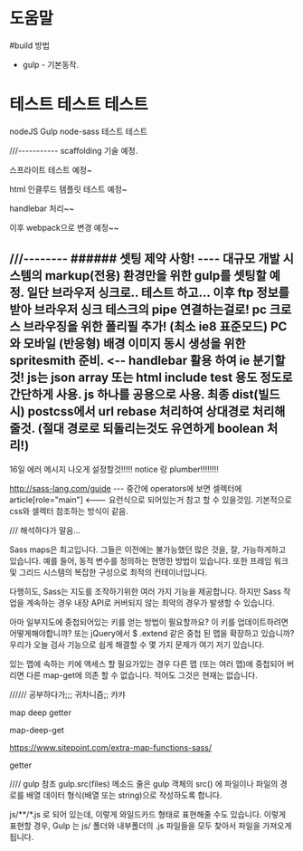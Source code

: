 # 도움말

#build 방법
* gulp - 기본동작.


# 테스트 테스트 테스트


nodeJS
Gulp
node-sass
테스트 테스트

///----------- scaffolding 기술 예정.



스프라이트 테스트 예정~

html 인클루드 템플릿 테스트 예정~

handlebar 처리~~


이후  webpack으로 변경 예정~~



///-------- ######    셋팅 제약 사항! ----
대규모 개발 시스템의 markup(전용) 환경만을 위한 gulp를 셋팅할 예정.
일단 브라우저 싱크로.. 테스트 하고... 이후 ftp 정보를 받아 브라우저 싱크 테스크의 pipe 연결하는걸로!
pc 크로스 브라우징을 위한 폴리필 추가! (최소 ie8 표준모드)
PC와 모바일 (반응형) 배경 이미지 동시 생성을 위한 spritesmith 준비. <-- handlebar 활용 하여 ie 분기할것!
js는 json array 또는 html include test 용도 정도로 간단하게 사용. js 하나를 공용으로 사용.
최종 dist(빌드시) postcss에서 url rebase 처리하여 상대경로 처리해줄것. (절대 경로로 되돌리는것도 유연하게 boolean 처리!)
---


16일 에러 메시지 나오게 설정할것!!!!! notice 랑 plumber!!!!!!!!


http://sass-lang.com/guide  --- 중간에 operators에 보면 셀렉터에 article[role="main"]  <--- 요런식으로 되어있는거 참고 할 수 있을것임.
기본적으로 css와 셀렉터 참조하는 방식이 같음.



/// 해석하다가 말음...


Sass maps은 최고입니다. 그들은 이전에는 불가능했던 많은 것을, 잘, 가능하게하고 있습니다. 예를 들어, 동적 변수를 정의하는 현명한 방법이 있습니다. 또한 프레임 워크 및 그리드 시스템의 복잡한 구성으로 최적의 컨테이너입니다.

다행히도, Sass는 지도를 조작하기위한 여러 가지 기능을 제공합니다.
하지만 Sass 작업을 계속하는 경우 내장 API로 커버되지 않는 최악의 경우가 발생할 수 있습니다.


아마 일부지도에 중첩되어있는 키를 얻는 방법이 필요할까요?
이 키를 업데이트하려면 어떻게해야합니까?
또는 jQuery에서 $ .extend 같은 중첩 된 맵을 확장하고 있습니까?
우리가 오늘 검사 기능으로 쉽게 해결할 수 몇 가지 문제가 여기 저기 있습니다.



있는 맵에 속하는 키에 액세스 할 필요가있는 경우 다른 맵 (또는 여러 맵)에 중첩되어 버리면 다른 map-get에 의존 할 수 없습니다. 적어도 그것은 현재는 없습니다.


////// 공부하다가;;; 귀차니즘;; 캬캬

map deep getter

map-deep-get

https://www.sitepoint.com/extra-map-functions-sass/

getter




//// gulp 참조
gulp.src(files) 메소드 줄은 gulp 객체의 src() 에 파일이나 파일의 경로를 배열 데이터 형식(배열 또는 string)으로 작성하도록 합니다.

js/**/*.js 로 되어 있는데, 이렇게 와일드카드 형태로 표현해줄 수도 있습니다.
이렇게 표현할 경우, Gulp 는 js/ 폴더와 내부폴더의 .js 파일들을 모두 찾아서 파일을 가져오게 됩니다.
